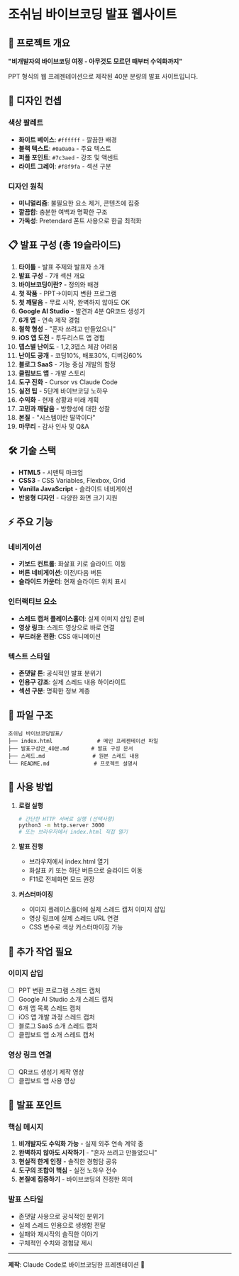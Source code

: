 # 조쉬님 바이브코딩 발표 웹사이트

## 🎯 프로젝트 개요

**"비개발자의 바이브코딩 여정 - 아무것도 모르던 때부터 수익화까지"**

PPT 형식의 웹 프레젠테이션으로 제작된 40분 분량의 발표 사이트입니다.

## 🎨 디자인 컨셉

### 색상 팔레트
- **화이트 베이스**: `#ffffff` - 깔끔한 배경
- **블랙 텍스트**: `#0a0a0a` - 주요 텍스트
- **퍼플 포인트**: `#7c3aed` - 강조 및 액센트
- **라이트 그레이**: `#f8f9fa` - 섹션 구분

### 디자인 원칙
- **미니멀리즘**: 불필요한 요소 제거, 콘텐츠에 집중
- **깔끔함**: 충분한 여백과 명확한 구조
- **가독성**: Pretendard 폰트 사용으로 한글 최적화

## 📋 발표 구성 (총 19슬라이드)

1. **타이틀** - 발표 주제와 발표자 소개
2. **발표 구성** - 7개 섹션 개요
3. **바이브코딩이란?** - 정의와 배경
4. **첫 작품** - PPT→이미지 변환 프로그램
5. **첫 깨달음** - 무료 시작, 완벽하지 않아도 OK
6. **Google AI Studio** - 발견과 4분 QR코드 생성기
7. **6개 앱** - 연속 제작 경험
8. **철학 형성** - "혼자 쓰려고 만들었으니"
9. **iOS 앱 도전** - 투두리스트 앱 경험
10. **뎁스별 난이도** - 1,2,3뎁스 체감 어려움
11. **난이도 공개** - 코딩10%, 배포30%, 디버깅60%
12. **블로그 SaaS** - 기능 중심 개발의 함정
13. **클립보드 앱** - 개발 스토리
14. **도구 진화** - Cursor vs Claude Code
15. **실전 팁** - 5단계 바이브코딩 노하우
16. **수익화** - 현재 상황과 미래 계획
17. **고민과 깨달음** - 방향성에 대한 성찰
18. **본질** - "시스템이란 딸깍이다"
19. **마무리** - 감사 인사 및 Q&A

## 🛠 기술 스택

- **HTML5** - 시맨틱 마크업
- **CSS3** - CSS Variables, Flexbox, Grid
- **Vanilla JavaScript** - 슬라이드 네비게이션
- **반응형 디자인** - 다양한 화면 크기 지원

## ⚡ 주요 기능

### 네비게이션
- **키보드 컨트롤**: 화살표 키로 슬라이드 이동
- **버튼 네비게이션**: 이전/다음 버튼
- **슬라이드 카운터**: 현재 슬라이드 위치 표시

### 인터랙티브 요소
- **스레드 캡처 플레이스홀더**: 실제 이미지 삽입 준비
- **영상 링크**: 스레드 영상으로 바로 연결
- **부드러운 전환**: CSS 애니메이션

### 텍스트 스타일
- **존댓말 톤**: 공식적인 발표 분위기
- **인용구 강조**: 실제 스레드 내용 하이라이트
- **섹션 구분**: 명확한 정보 계층

## 📁 파일 구조

```
조쉬님 바이브코딩발표/
├── index.html              # 메인 프레젠테이션 파일
├── 발표구성안_40분.md       # 발표 구성 문서
├── 스레드.md               # 원본 스레드 내용
└── README.md              # 프로젝트 설명서
```

## 🚀 사용 방법

1. **로컬 실행**
   ```bash
   # 간단한 HTTP 서버로 실행 (선택사항)
   python3 -m http.server 3000
   # 또는 브라우저에서 index.html 직접 열기
   ```

2. **발표 진행**
   - 브라우저에서 index.html 열기
   - 화살표 키 또는 하단 버튼으로 슬라이드 이동
   - F11로 전체화면 모드 권장

3. **커스터마이징**
   - 이미지 플레이스홀더에 실제 스레드 캡처 이미지 삽입
   - 영상 링크에 실제 스레드 URL 연결
   - CSS 변수로 색상 커스터마이징 가능

## 📸 추가 작업 필요

### 이미지 삽입
- [ ] PPT 변환 프로그램 스레드 캡처
- [ ] Google AI Studio 소개 스레드 캡처  
- [ ] 6개 앱 목록 스레드 캡처
- [ ] iOS 앱 개발 과정 스레드 캡처
- [ ] 블로그 SaaS 소개 스레드 캡처
- [ ] 클립보드 앱 소개 스레드 캡처

### 영상 링크 연결
- [ ] QR코드 생성기 제작 영상
- [ ] 클립보드 앱 사용 영상

## 🎪 발표 포인트

### 핵심 메시지
1. **비개발자도 수익화 가능** - 실제 외주 연속 계약 중
2. **완벽하지 않아도 시작하기** - "혼자 쓰려고 만들었으니"
3. **현실적 한계 인정** - 솔직한 경험담 공유
4. **도구의 조합이 핵심** - 실전 노하우 전수
5. **본질에 집중하기** - 바이브코딩의 진정한 의미

### 발표 스타일
- 존댓말 사용으로 공식적인 분위기
- 실제 스레드 인용으로 생생함 전달
- 실패와 재시작의 솔직한 이야기
- 구체적인 수치와 경험담 제시

---

**제작**: Claude Code로 바이브코딩한 프레젠테이션 🚀